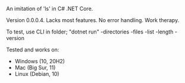 An imitation of 'ls' in C# .NET Core.

Version 0.0.0.4. Lacks most features. No error handling. Work therapy.

To test, use CLI in folder; "dotnet run" -directories -files -list -length -version

Tested and works on:
- Windows (10, 20H2)
- Mac (Big Sur, 11)
- Linux (Debian, 10)
